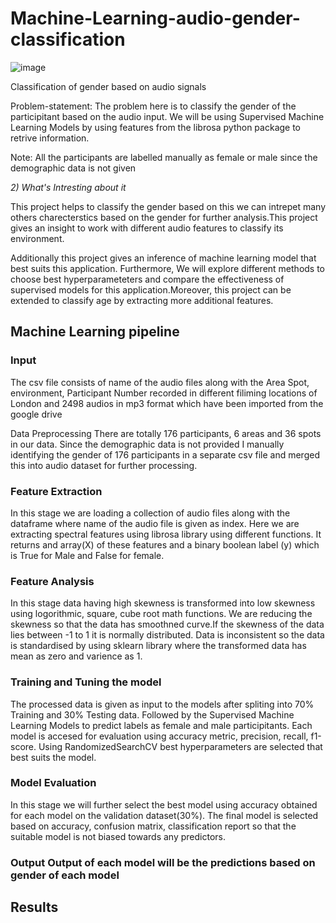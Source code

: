 # Machine-Learning-audio-gender-classification
![image](https://user-images.githubusercontent.com/98383338/213646780-a5f20c53-e840-4f3b-9aa8-015dc41cbba8.png)

Classification of gender based on audio signals

Problem-statement: The problem here is to classify the gender of the participitant based on the audio input. We will be using Supervised Machine Learning Models by using features from the librosa python package to retrive information.

Note: All the participants are labelled manually as female or male since the demographic data is not given

*2) What's Intresting about it*

This project helps to classify the gender based on this we can intrepet many others charecterstics based on the gender for further analysis.This project gives an insight to work with different audio features to classify its environment.

Additionally this project gives an inference of machine learning model that best suits this application. Furthermore, We will explore different methods to choose best hyperparameteters and compare the effectiveness of supervised models for this application.Moreover, this project can be extended to classify age by extracting more additional features.

## Machine Learning pipeline

### Input
The csv file consists of name of the audio files along with the Area Spot, environment, Participant Number recorded in different filiming locations of London and 2498 audios in mp3 format which have been imported from the google drive

Data Preprocessing There are totally 176 participants, 6 areas and 36 spots in our data. Since the demographic data is not provided I manually identifying the gender of 176 participants in a separate csv file and merged this into audio dataset for further processing.

### Feature Extraction

In this stage we are loading a collection of audio files along with the dataframe where name of the audio file is given as index. Here we are extracting spectral features using librosa library using different functions. It returns and array(X) of these features and a binary boolean label (y) which is True for Male and False for female.

### Feature Analysis

In this stage data having high skewness is transformed into low skewness using logorithmic, square, cube root math functions. We are reducing the skewness so that the data has smoothned curve.If the skewness of the data lies between -1 to 1 it is normally distributed. Data is inconsistent so the data is standardised by using sklearn library where the transformed data has mean as zero and varience as 1.

### Training and Tuning the model

The processed data is given as input to the models after spliting into 70% Training and 30% Testing data. Followed by the Supervised Machine Learning Models to predict labels as female and male participitants. Each model is accesed for evaluation using accuracy metric, precision, recall, f1-score. Using RandomizedSearchCV best hyperparameters are selected that best suits the model.

### Model Evaluation

In this stage we will further select the best model using accuracy obtained for each model on the validation dataset(30%). The final model is selected based on accuracy, confusion matrix, classification report so that the suitable model is not biased towards any predictors.

### Output Output of each model will be the predictions based on gender of each model
## Results
